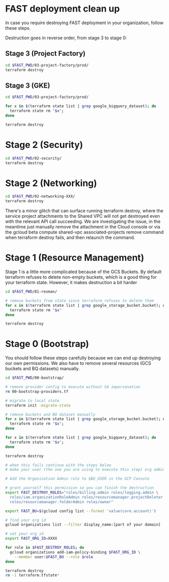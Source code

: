 # FAST deployment clean up
In case you require destroying FAST deployment in your organization, follow these steps. 

Destruction goes in reverse order, from stage 3 to stage 0:

## Stage 3 (Project Factory)

```bash
cd $FAST_PWD/03-project-factory/prod/
terraform destroy
```

## Stage 3 (GKE)

```bash
cd $FAST_PWD/03-project-factory/prod/

for x in $(terraform state list | grep google_bigquery_dataset); do  
  terraform state rm "$x"; 
done

terraform destroy
```


# Stage 2 (Security)
```bash
cd $FAST_PWD/02-security/
terraform destroy
```

# Stage 2 (Networking)
```bash
cd $FAST_PWD/02-networking-XXX/
terraform destroy
```

There's a minor glitch that can surface running terraform destroy, where the service project attachments to the Shared VPC will not get destroyed even with the relevant API call succeeding. We are investigating the issue, in the meantime just manually remove the attachment in the Cloud console or via the gcloud beta compute shared-vpc associated-projects remove command when terraform destroy fails, and then relaunch the command.

# Stage 1 (Resource Management)
Stage 1 is a little more complicated because of the GCS Buckets. By default terraform refuses to delete non-empty buckets, which is a good thing for your terraform state. However, it makes destruction a bit harder


```bash
cd $FAST_PWD/01-resman/

# remove buckets from state since terraform refuses to delete them
for x in $(terraform state list | grep google_storage_bucket.bucket); do  
  terraform state rm "$x"
done

terraform destroy
```

# Stage 0 (Bootstrap)
You should follow these steps carefully because we can end up destroying our own permissions. We also have to remove several resources (GCS buckets and BQ datasets) manually.

```bash
cd $FAST_PWD/00-bootstrap/

# remove provider config to execute without SA impersonation
rm 00-bootstrap-providers.tf

# migrate to local state
terraform init -migrate-state

# remove buckets and BQ dataset manually
for x in $(terraform state list | grep google_storage_bucket.bucket); do  
  terraform state rm "$x"; 
done

for x in $(terraform state list | grep google_bigquery_dataset); do  
  terraform state rm "$x"; 
done

terraform destroy

# when this fails continue with the steps below
# make your user (the one you are using to execute this step) org admin again, as we will remove organization-admins group roles

# Add the Organization Admin role to $BU_USER in the GCP Console

# grant yourself this permission so you can finish the destruction
export FAST_DESTROY_ROLES="roles/billing.admin roles/logging.admin \
  roles/iam.organizationRoleAdmin roles/resourcemanager.projectDeleter \
  roles/resourcemanager.folderAdmin roles/owner"

export FAST_BU=$(gcloud config list --format 'value(core.account)')

# find your org id
gcloud organizations list --filter display_name:[part of your domain]

# set your org id
export FAST_ORG_ID=XXXX

for role in $FAST_DESTROY_ROLES; do
  gcloud organizations add-iam-policy-binding $FAST_ORG_ID \
    --member user:$FAST_BU --role $role
done

terraform destroy
rm -i terraform.tfstate*

```
